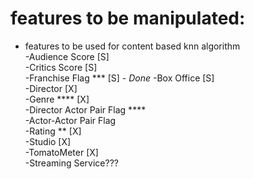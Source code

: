 # features to be manipulated:

- features to be used for content based knn algorithm  
    -Audience Score [S]   
    -Critics Score [S]  
    -Franchise Flag *** [S] - _Done_ 
    -Box Office [S]  
    -Director [X]  
    -Genre **** [X]  
    -Director Actor Pair Flag ****  
    -Actor-Actor Pair Flag  
    -Rating ** [X]  
    -Studio [X]  
    -TomatoMeter [X]  
    -Streaming Service???  

